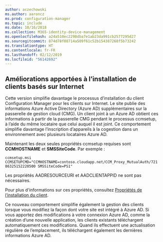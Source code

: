 ```yaml
---
author: aczechowski
ms.author: aaroncz
ms.prod: configuration-manager
ms.topic: include
ms.date: 10/16/2018
ms.collection: M365-identity-device-management
ms.openlocfilehash: a24a510ec2298dba7e1ab23da991cb2577295d27
ms.sourcegitcommit: 874d78f08714a509f61c52b154387268f5b73242
ms.translationtype: HT
ms.contentlocale: fr-FR
ms.lasthandoff: 02/12/2019
ms.locfileid: "56142692"
---
```

## <a name="bkmk_cmg"></a> Améliorations apportées à l’installation de clients basés sur Internet
<!--1359181-->

Cette version simplifie davantage le processus d’installation du client Configuration Manager pour les clients sur Internet. Le site publie des informations Azure Active Directory (Azure AD) supplémentaires sur la passerelle de gestion cloud (CMG). Un client joint à un Azure AD obtient ces informations à partir de la passerelle CMG pendant le processus ccmsetup, à l’aide du même locataire que celui auquel il est joint. Ce comportement simplifie davantage l’inscription d’appareils à la cogestion dans un environnement avec plusieurs locataires Azure AD. 

Maintenant les deux seules propriétés ccmsetup requises sont **CCMHOSTNAME** et **SMSSiteCode**. Par exemple :

`ccmsetup.msi CCMSETUPCMD="CCMHOSTNAME=contoso.cloudapp.net/CCM_Proxy_MutualAuth/72186325152220500 SMSSiteCode=PS1"`

Les propriétés AADRESOURCEURI et AADCLIENTAPPID ne sont pas nécessaires.

Pour plus d'informations sur ces propriétés, consultez [Propriétés de l’installation du client](/sccm/core/clients/deploy/about-client-installation-properties).

Ce nouveau comportement simplifie également la gestion des clients lorsque vous modifiez la façon dont votre site est intégré à Azure AD. Si vous apportez des modifications à votre connexion Azure AD, comme la création d’une nouvelle application, les clients existants téléchargent automatiquement ces modifications. Quand ils effectuent une actualisation régulière de l’emplacement, ils téléchargent également les dernières informations Azure AD.


